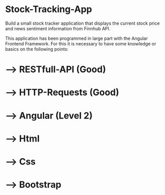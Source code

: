 # Stock-Tracking-App
Build a small stock tracker application that displays the current stock price and news sentiment information from Finnhub API.

This application has been programmed in large part with the Angular Frontend Framework. For this it is necessary to have some knowledge or basics on the following points:

# --> RESTfull-API (Good)
# --> HTTP-Requests (Good)
# --> Angular (Level 2)
# --> Html
# --> Css
# --> Bootstrap
